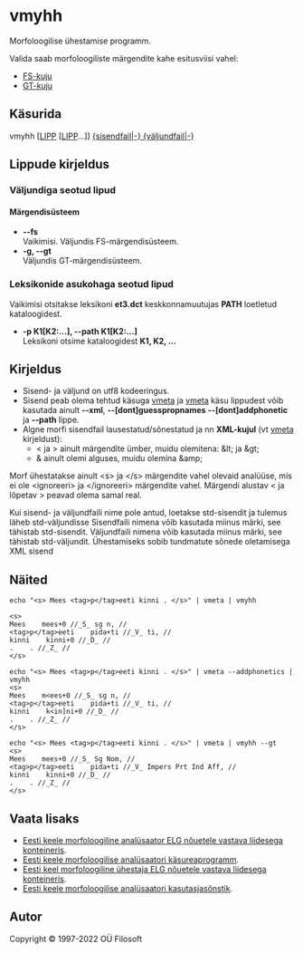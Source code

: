 # vmyhh
Morfoloogilise ühestamise programm.

Valida saab morfoloogiliste märgendite kahe esitusviisi vahel:
* [FS-kuju](https://filosoft.ee/html_morf_et/morfoutinfo.html)
* [GT-kuju](https://www.keeleveeb.ee/dict/corpus/shared/categories.html)

## Käsurida
vmyhh \[[LIPP](#lippude_kirjeldus) \[[LIPP](#lippude_kirjeldus)…\]\] [{sisendfail|-} {väljundfail|-}](#kirjeldus)

## Lippude kirjeldus <a name="lippude_kirjeldus"></a>

### Väljundiga seotud lipud

#### Märgendisüsteem <a name="lipp_margendisusteem"></a>
* **--fs** <br> Vaikimisi. Väljundis FS-märgendisüsteem.
* **-g, --gt** <br> Väljundis GT-märgendisüsteem.

### Leksikonide asukohaga seotud lipud <a name="lipp_leksikonid"></a>
Vaikimisi otsitakse leksikoni **et3.dct** keskkonnamuutujas **PATH** loetletud kataloogidest.
* **-p K1[K2:...], --path K1[K2:...]** <br> Leksikoni otsime kataloogidest **K1, K2, ...**

## Kirjeldus <a name="kirjeldus"></a>
* Sisend- ja väljund on utf8 kodeeringus.
* Sisend peab olema tehtud käsuga 
[vmeta](https://gitlab.com/tarmo.vaino/docker-elg-morf/-/blob/main/LOEMIND.md) ja
[vmeta](https://gitlab.com/tarmo.vaino/docker-elg-morf/-/blob/main/LOEMIND.md)
käsu lippudest võib kasutada ainult **--xml**, **--\[dont\]guesspropnames** 
**--\[dont\]addphonetic** ja **--path** lippe. 
* Algne morfi sisendfail lausestatud/sõnestatud ja nn **XML-kujul** (vt 
[vmeta](https://gitlab.com/tarmo.vaino/docker-elg-morf/-/blob/main/LOEMIND.md) 
kirjeldust):
  * &lt; ja &gt; ainult märgendite ümber, muidu olemitena: &amp;lt; ja &amp;gt;
  * & ainult olemi alguses, muidu olemina &amp;amp;
  
Morf ühestatakse ainult &lt;s&gt; ja &lt;/s&gt; märgendite vahel olevaid analüüse, 
mis ei ole &lt;ignoreeri&gt; ja &lt;/ignoreeri&gt; märgendite vahel.
Märgendi alustav &lt; ja lõpetav &gt; peavad olema samal real.

Kui sisend- ja väljundfaili nime pole antud, loetakse std-sisendit ja tulemus läheb std-väljundisse
Sisendfaili nimena võib kasutada miinus märki, see tähistab std-sisendit.
Väljundfaili nimena võib kasutada miinus märki, see tähistab std-väljundit.
Ühestamiseks sobib tundmatute sõnede oletamisega XML sisend

## Näited
```commandline
echo "<s> Mees <tag>p</tag>eeti kinni . </s>" | vmeta | vmyhh

<s>
Mees    mees+0 //_S_ sg n, //
<tag>p</tag>eeti    pida+ti //_V_ ti, //
kinni    kinni+0 //_D_ //
.    . //_Z_ //
</s>
```

```commandline
echo "<s> Mees <tag>p</tag>eeti kinni . </s>" | vmeta --addphonetics | vmyhh
<s>
Mees    m<ees+0 //_S_ sg n, //
<tag>p</tag>eeti    pida+ti //_V_ ti, //
kinni    k<in]ni+0 //_D_ //
.    . //_Z_ //
</s>
```

```commandline
echo "<s> Mees <tag>p</tag>eeti kinni . </s>" | vmeta | vmyhh --gt
<s>
Mees    mees+0 //_S_ Sg Nom, //
<tag>p</tag>eeti    pida+ti //_V_ Impers Prt Ind Aff, //
kinni    kinni+0 //_D_ //
.    . //_Z_ //
</s>
```


## Vaata lisaks
* [Eesti keele morfoloogiline analüsaator ELG nõuetele vastava liidesega konteineris](https://gitlab.com/tarmo.vaino/docker-elg-morf/-/blob/main/LOEMIND.md).
* [Eesti keele morfoloogilise analüsaatori käsureaprogramm](https://github.com/Filosoft/vabamorf/blob/master/apps/cmdline/vmeta/LOEMIND.md).
* [Eesti keel morfoloogiline ühestaja ELG nõuetele vastava liidesega konteineris](https://gitlab.com/tarmo.vaino/docker-elg-disamb/-/blob/main/LOEMIND.md).
* [Eesti keele morfoloogilise analüsaatori kasutasjasõnstik](https://github.com/Filosoft/vabamorf/blob/master/apps/cmdline/vmeta/kasutajasonastik.md).

## Autor
Copyright © 1997-2022 OÜ Filosoft
